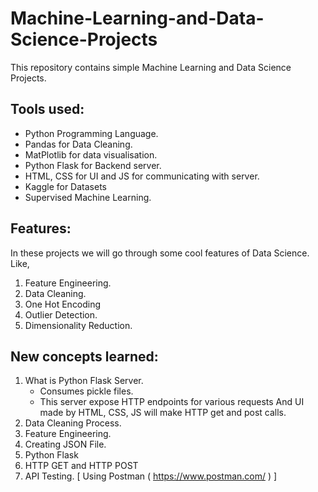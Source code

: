 # Machine-Learning-and-Data-Science-Projects
This repository contains simple Machine Learning and Data Science Projects.

## Tools used:
- Python Programming Language.
- Pandas for Data Cleaning.
- MatPlotlib for data visualisation.
- Python Flask for Backend server.
- HTML, CSS for UI and JS for communicating with server.
- Kaggle for Datasets
- Supervised Machine Learning.

## Features:
In these projects we will go through some cool features of Data Science. Like,
1) Feature Engineering.
2) Data Cleaning.
3) One Hot Encoding
4) Outlier Detection.
5) Dimensionality Reduction.

## New concepts learned:
1) What is Python Flask Server.
   - Consumes pickle files.
   - This server expose HTTP endpoints for various requests And UI made by HTML, CSS, JS will make
     HTTP get and post calls.
2) Data Cleaning Process.
3) Feature Engineering.
4) Creating JSON File.
5) Python Flask
6) HTTP GET and HTTP POST
7) API Testing. [ Using Postman ( https://www.postman.com/ ) ]
